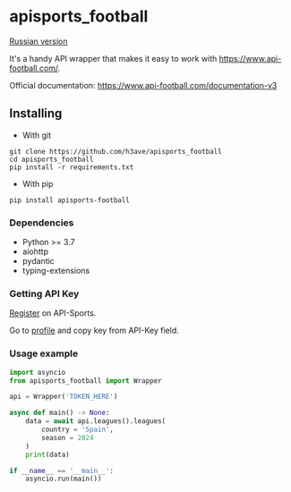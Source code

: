 # apisports_football

[Russian version](https://github.com/h3ave/apisports_football/blob/main/README.ru.md)

It's a handy API wrapper that makes it easy to work with <https://www.api-football.com/>.

Official documentation: <https://www.api-football.com/documentation-v3>

## Installing

* With git

```console
git clone https://github.com/h3ave/apisports_football
cd apisports_football
pip install -r requirements.txt
```

* With pip

```console
pip install apisports-football
```

### Dependencies

* Python >= 3.7
* aiohttp
* pydantic
* typing-extensions

### Getting API Key

[Register](https://dashboard.api-football.com/register) on API-Sports.

Go to [profile](https://dashboard.api-football.com/profile?access) and copy key from API-Key field.

### Usage example

```python
import asyncio
from apisports_football import Wrapper

api = Wrapper('TOKEN_HERE')

async def main() -> None:
    data = await api.leagues().leagues(
        country = 'Spain',
        season = 2024
    )
    print(data)

if __name__ == '__main__':
    asyncio.run(main())
```
